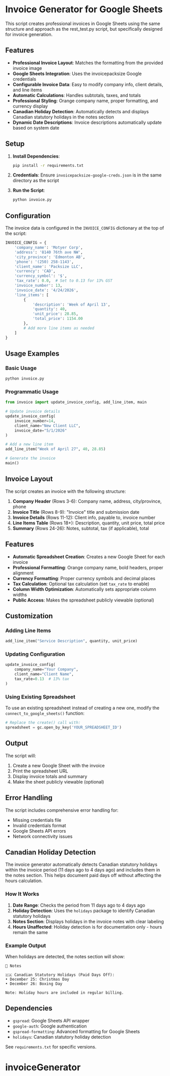 # Invoice Generator for Google Sheets

This script creates professional invoices in Google Sheets using the same structure and approach as the rest_test.py script, but specifically designed for invoice generation.

## Features

- **Professional Invoice Layout**: Matches the formatting from the provided invoice image
- **Google Sheets Integration**: Uses the invoicepacksize Google credentials
- **Configurable Invoice Data**: Easy to modify company info, client details, and line items
- **Automatic Calculations**: Handles subtotals, taxes, and totals
- **Professional Styling**: Orange company name, proper formatting, and currency display
- **Canadian Holiday Detection**: Automatically detects and displays Canadian statutory holidays in the notes section
- **Dynamic Date Descriptions**: Invoice descriptions automatically update based on system date

## Setup

1. **Install Dependencies**:
   ```bash
   pip install -r requirements.txt
   ```

2. **Credentials**: Ensure `invoicepacksize-google-creds.json` is in the same directory as the script

3. **Run the Script**:
   ```bash
   python invoice.py
   ```

## Configuration

The invoice data is configured in the `INVOICE_CONFIG` dictionary at the top of the script:

```python
INVOICE_CONFIG = {
    'company_name': 'Motyer Corp',
    'address': '8140 76th ave NW',
    'city_province': 'Edmonton AB',
    'phone': '(250) 258-1143',
    'client_name': 'Packsize LLC',
    'currency': 'CAD',
    'currency_symbol': '$',
    'tax_rate': 0.0,  # Set to 0.13 for 13% GST
    'invoice_number': 13,
    'invoice_date': '4/24/2026',
    'line_items': [
        {
            'description': 'Week of April 13',
            'quantity': 40,
            'unit_price': 28.85,
            'total_price': 1154.00
        },
        # Add more line items as needed
    ]
}
```

## Usage Examples

### Basic Usage
```python
python invoice.py
```

### Programmatic Usage
```python
from invoice import update_invoice_config, add_line_item, main

# Update invoice details
update_invoice_config(
    invoice_number=14,
    client_name="New Client LLC",
    invoice_date="5/1/2026"
)

# Add a new line item
add_line_item("Week of April 27", 40, 28.85)

# Generate the invoice
main()
```

## Invoice Layout

The script creates an invoice with the following structure:

1. **Company Header** (Rows 3-6): Company name, address, city/province, phone
2. **Invoice Title** (Rows 8-9): "Invoice" title and submission date
3. **Invoice Details** (Rows 11-12): Client info, payable to, invoice number
4. **Line Items Table** (Rows 18+): Description, quantity, unit price, total price
5. **Summary** (Rows 24-26): Notes, subtotal, tax (if applicable), total

## Features

- **Automatic Spreadsheet Creation**: Creates a new Google Sheet for each invoice
- **Professional Formatting**: Orange company name, bold headers, proper alignment
- **Currency Formatting**: Proper currency symbols and decimal places
- **Tax Calculation**: Optional tax calculation (set `tax_rate` to enable)
- **Column Width Optimization**: Automatically sets appropriate column widths
- **Public Access**: Makes the spreadsheet publicly viewable (optional)

## Customization

### Adding Line Items
```python
add_line_item("Service Description", quantity, unit_price)
```

### Updating Configuration
```python
update_invoice_config(
    company_name="Your Company",
    client_name="Client Name",
    tax_rate=0.13  # 13% tax
)
```

### Using Existing Spreadsheet
To use an existing spreadsheet instead of creating a new one, modify the `connect_to_google_sheets()` function:

```python
# Replace the create() call with:
spreadsheet = gc.open_by_key('YOUR_SPREADSHEET_ID')
```

## Output

The script will:
1. Create a new Google Sheet with the invoice
2. Print the spreadsheet URL
3. Display invoice totals and summary
4. Make the sheet publicly viewable (optional)

## Error Handling

The script includes comprehensive error handling for:
- Missing credentials file
- Invalid credentials format
- Google Sheets API errors
- Network connectivity issues

## Canadian Holiday Detection

The invoice generator automatically detects Canadian statutory holidays within the invoice period (11 days ago to 4 days ago) and includes them in the notes section. This helps document paid days off without affecting the hours calculation.

### How It Works

1. **Date Range**: Checks the period from 11 days ago to 4 days ago
2. **Holiday Detection**: Uses the `holidays` package to identify Canadian statutory holidays
3. **Notes Section**: Displays holidays in the invoice notes with clear labeling
4. **Hours Unaffected**: Holiday detection is for documentation only - hours remain the same

### Example Output

When holidays are detected, the notes section will show:
```
📝 Notes

🇨🇦 Canadian Statutory Holidays (Paid Days Off):
• December 25: Christmas Day
• December 26: Boxing Day

Note: Holiday hours are included in regular billing.
```

## Dependencies

- `gspread`: Google Sheets API wrapper
- `google-auth`: Google authentication
- `gspread-formatting`: Advanced formatting for Google Sheets
- `holidays`: Canadian statutory holiday detection

See `requirements.txt` for specific versions.
# invoiceGenerator
